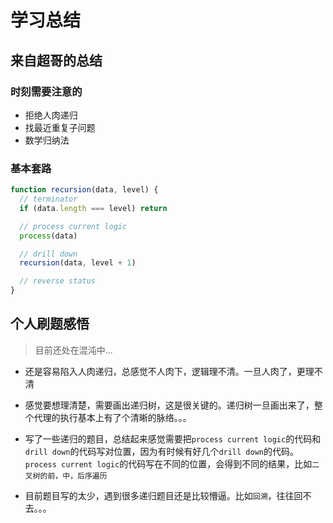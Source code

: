 # 学习总结

## 来自超哥的总结

### 时刻需要注意的

- 拒绝人肉递归
- 找最近重复子问题
- 数学归纳法

### 基本套路

```js
function recursion(data, level) {
  // terminator
  if (data.length === level) return

  // process current logic
  process(data)

  // drill down
  recursion(data, level + 1)

  // reverse status
}
```

## 个人刷题感悟
> 目前还处在混沌中...

- 还是容易陷入人肉递归，总感觉不人肉下，逻辑理不清。一旦人肉了，更理不清

- 感觉要想理清楚，需要画出递归树，这是很关键的。递归树一旦画出来了，整个代理的执行基本上有了个清晰的脉络。。。

- 写了一些递归的题目，总结起来感觉需要把`process current logic`的代码和`drill down`的代码写对位置，因为有时候有好几个`drill down`的代码。`process current logic`的代码写在不同的位置，会得到不同的结果，比如`二叉树的前，中，后序遍历`

- 目前题目写的太少，遇到很多递归题目还是比较懵逼。比如`回溯`，往往回不去。。。